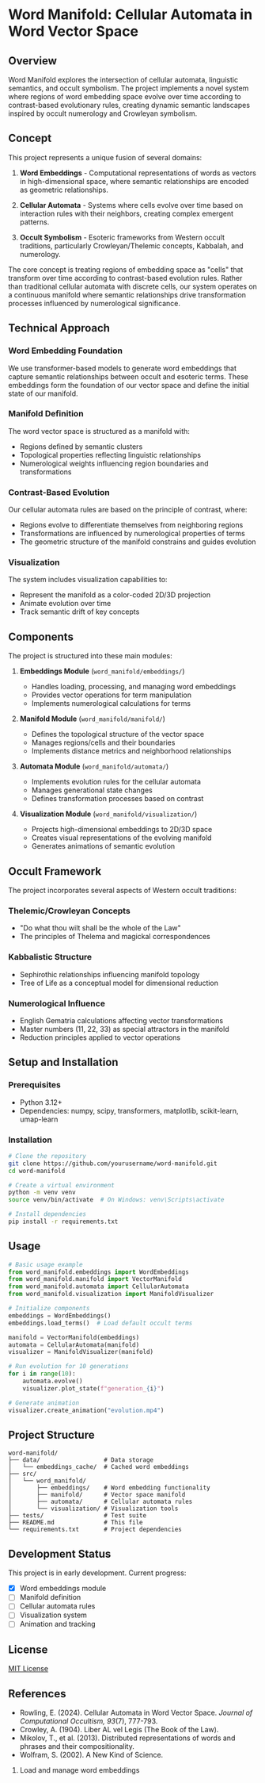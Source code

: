 # Word Manifold: Cellular Automata in Word Vector Space

## Overview

Word Manifold explores the intersection of cellular automata, linguistic semantics, and occult symbolism. The project implements a novel system where regions of word embedding space evolve over time according to contrast-based evolutionary rules, creating dynamic semantic landscapes inspired by occult numerology and Crowleyan symbolism.

## Concept

This project represents a unique fusion of several domains:

1. **Word Embeddings** - Computational representations of words as vectors in high-dimensional space, where semantic relationships are encoded as geometric relationships.

2. **Cellular Automata** - Systems where cells evolve over time based on interaction rules with their neighbors, creating complex emergent patterns.

3. **Occult Symbolism** - Esoteric frameworks from Western occult traditions, particularly Crowleyan/Thelemic concepts, Kabbalah, and numerology.

The core concept is treating regions of embedding space as "cells" that transform over time according to contrast-based evolution rules. Rather than traditional cellular automata with discrete cells, our system operates on a continuous manifold where semantic relationships drive transformation processes influenced by numerological significance.

## Technical Approach

### Word Embedding Foundation

We use transformer-based models to generate word embeddings that capture semantic relationships between occult and esoteric terms. These embeddings form the foundation of our vector space and define the initial state of our manifold.

### Manifold Definition

The word vector space is structured as a manifold with:
- Regions defined by semantic clusters
- Topological properties reflecting linguistic relationships
- Numerological weights influencing region boundaries and transformations

### Contrast-Based Evolution

Our cellular automata rules are based on the principle of contrast, where:
- Regions evolve to differentiate themselves from neighboring regions
- Transformations are influenced by numerological properties of terms
- The geometric structure of the manifold constrains and guides evolution

### Visualization

The system includes visualization capabilities to:
- Represent the manifold as a color-coded 2D/3D projection
- Animate evolution over time
- Track semantic drift of key concepts

## Components

The project is structured into these main modules:

1. **Embeddings Module** (`word_manifold/embeddings/`)
   - Handles loading, processing, and managing word embeddings
   - Provides vector operations for term manipulation
   - Implements numerological calculations for terms

2. **Manifold Module** (`word_manifold/manifold/`)
   - Defines the topological structure of the vector space
   - Manages regions/cells and their boundaries
   - Implements distance metrics and neighborhood relationships

3. **Automata Module** (`word_manifold/automata/`)
   - Implements evolution rules for the cellular automata
   - Manages generational state changes
   - Defines transformation processes based on contrast

4. **Visualization Module** (`word_manifold/visualization/`)
   - Projects high-dimensional embeddings to 2D/3D space
   - Creates visual representations of the evolving manifold
   - Generates animations of semantic evolution

## Occult Framework

The project incorporates several aspects of Western occult traditions:

### Thelemic/Crowleyan Concepts
- "Do what thou wilt shall be the whole of the Law"
- The principles of Thelema and magickal correspondences

### Kabbalistic Structure
- Sephirothic relationships influencing manifold topology
- Tree of Life as a conceptual model for dimensional reduction

### Numerological Influence
- English Gematria calculations affecting vector transformations
- Master numbers (11, 22, 33) as special attractors in the manifold
- Reduction principles applied to vector operations

## Setup and Installation

### Prerequisites
- Python 3.12+
- Dependencies: numpy, scipy, transformers, matplotlib, scikit-learn, umap-learn

### Installation
```bash
# Clone the repository
git clone https://github.com/yourusername/word-manifold.git
cd word-manifold

# Create a virtual environment
python -m venv venv
source venv/bin/activate  # On Windows: venv\Scripts\activate

# Install dependencies
pip install -r requirements.txt
```

## Usage

```python
# Basic usage example
from word_manifold.embeddings import WordEmbeddings
from word_manifold.manifold import VectorManifold
from word_manifold.automata import CellularAutomata
from word_manifold.visualization import ManifoldVisualizer

# Initialize components
embeddings = WordEmbeddings()
embeddings.load_terms()  # Load default occult terms

manifold = VectorManifold(embeddings)
automata = CellularAutomata(manifold)
visualizer = ManifoldVisualizer(manifold)

# Run evolution for 10 generations
for i in range(10):
    automata.evolve()
    visualizer.plot_state(f"generation_{i}")

# Generate animation
visualizer.create_animation("evolution.mp4")
```

## Project Structure

```
word-manifold/
├── data/                  # Data storage
│   └── embeddings_cache/  # Cached word embeddings
├── src/
│   └── word_manifold/
│       ├── embeddings/    # Word embedding functionality
│       ├── manifold/      # Vector space manifold
│       ├── automata/      # Cellular automata rules
│       └── visualization/ # Visualization tools
├── tests/                 # Test suite
├── README.md              # This file
└── requirements.txt       # Project dependencies
```

## Development Status

This project is in early development. Current progress:
- [x] Word embeddings module
- [ ] Manifold definition
- [ ] Cellular automata rules
- [ ] Visualization system
- [ ] Animation and tracking

## License

[MIT License](LICENSE)

## References

- Rowling, E. (2024). Cellular Automata in Word Vector Space. *Journal of Computational Occultism, 93*(7), 777-793.
- Crowley, A. (1904). Liber AL vel Legis (The Book of the Law).
- Mikolov, T., et al. (2013). Distributed representations of words and phrases and their compositionality.
- Wolfram, S. (2002). A New Kind of Science.

1. Load and manage word embeddings